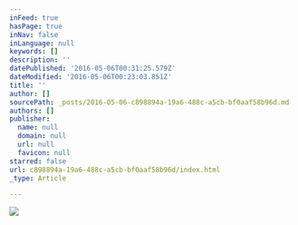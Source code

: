 ```yaml
---
inFeed: true
hasPage: true
inNav: false
inLanguage: null
keywords: []
description: ''
datePublished: '2016-05-06T00:31:25.579Z'
dateModified: '2016-05-06T00:23:03.851Z'
title: ''
author: []
sourcePath: _posts/2016-05-06-c898894a-19a6-488c-a5cb-bf0aaf58b96d.md
authors: []
publisher:
  name: null
  domain: null
  url: null
  favicon: null
starred: false
url: c898894a-19a6-488c-a5cb-bf0aaf58b96d/index.html
_type: Article

---
```

![](https://the-grid-user-content.s3-us-west-2.amazonaws.com/4000ae1c-1ae8-4ec5-adb6-75944c9d5d54.jpg)